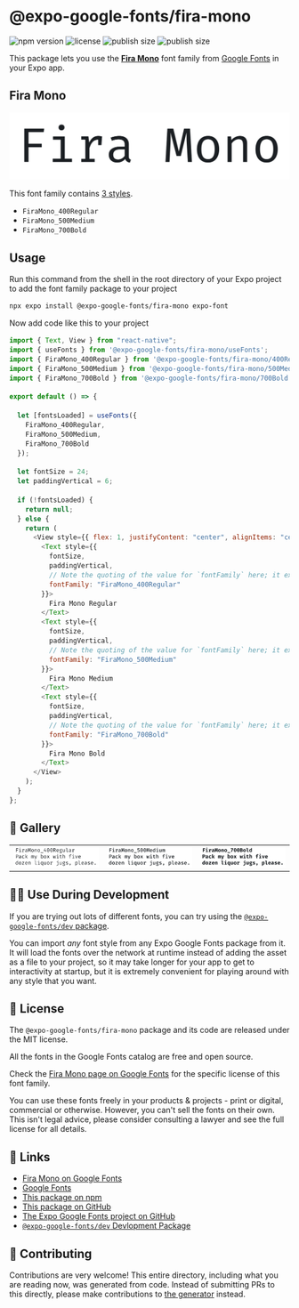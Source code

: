 # @expo-google-fonts/fira-mono

![npm version](https://flat.badgen.net/npm/v/@expo-google-fonts/fira-mono)
![license](https://flat.badgen.net/github/license/expo/google-fonts)
![publish size](https://flat.badgen.net/packagephobia/install/@expo-google-fonts/fira-mono)
![publish size](https://flat.badgen.net/packagephobia/publish/@expo-google-fonts/fira-mono)

This package lets you use the [**Fira Mono**](https://fonts.google.com/specimen/Fira+Mono) font family from [Google Fonts](https://fonts.google.com/) in your Expo app.

## Fira Mono

![Fira Mono](./font-family.png)

This font family contains [3 styles](#-gallery).

- `FiraMono_400Regular`
- `FiraMono_500Medium`
- `FiraMono_700Bold`

## Usage

Run this command from the shell in the root directory of your Expo project to add the font family package to your project

```sh
npx expo install @expo-google-fonts/fira-mono expo-font
```

Now add code like this to your project

```js
import { Text, View } from "react-native";
import { useFonts } from '@expo-google-fonts/fira-mono/useFonts';
import { FiraMono_400Regular } from '@expo-google-fonts/fira-mono/400Regular';
import { FiraMono_500Medium } from '@expo-google-fonts/fira-mono/500Medium';
import { FiraMono_700Bold } from '@expo-google-fonts/fira-mono/700Bold';

export default () => {

  let [fontsLoaded] = useFonts({
    FiraMono_400Regular, 
    FiraMono_500Medium, 
    FiraMono_700Bold
  });

  let fontSize = 24;
  let paddingVertical = 6;

  if (!fontsLoaded) {
    return null;
  } else {
    return (
      <View style={{ flex: 1, justifyContent: "center", alignItems: "center" }}>
        <Text style={{
          fontSize,
          paddingVertical,
          // Note the quoting of the value for `fontFamily` here; it expects a string!
          fontFamily: "FiraMono_400Regular"
        }}>
          Fira Mono Regular
        </Text>
        <Text style={{
          fontSize,
          paddingVertical,
          // Note the quoting of the value for `fontFamily` here; it expects a string!
          fontFamily: "FiraMono_500Medium"
        }}>
          Fira Mono Medium
        </Text>
        <Text style={{
          fontSize,
          paddingVertical,
          // Note the quoting of the value for `fontFamily` here; it expects a string!
          fontFamily: "FiraMono_700Bold"
        }}>
          Fira Mono Bold
        </Text>
      </View>
    );
  }
};
```

## 🔡 Gallery


||||
|-|-|-|
|![FiraMono_400Regular](./400Regular/FiraMono_400Regular.ttf.png)|![FiraMono_500Medium](./500Medium/FiraMono_500Medium.ttf.png)|![FiraMono_700Bold](./700Bold/FiraMono_700Bold.ttf.png)||


## 👩‍💻 Use During Development

If you are trying out lots of different fonts, you can try using the [`@expo-google-fonts/dev` package](https://github.com/expo/google-fonts/tree/master/font-packages/dev#readme).

You can import _any_ font style from any Expo Google Fonts package from it. It will load the fonts over the network at runtime instead of adding the asset as a file to your project, so it may take longer for your app to get to interactivity at startup, but it is extremely convenient for playing around with any style that you want.


## 📖 License

The `@expo-google-fonts/fira-mono` package and its code are released under the MIT license.

All the fonts in the Google Fonts catalog are free and open source.

Check the [Fira Mono page on Google Fonts](https://fonts.google.com/specimen/Fira+Mono) for the specific license of this font family.

You can use these fonts freely in your products & projects - print or digital, commercial or otherwise. However, you can't sell the fonts on their own. This isn't legal advice, please consider consulting a lawyer and see the full license for all details.

## 🔗 Links

- [Fira Mono on Google Fonts](https://fonts.google.com/specimen/Fira+Mono)
- [Google Fonts](https://fonts.google.com/)
- [This package on npm](https://www.npmjs.com/package/@expo-google-fonts/fira-mono)
- [This package on GitHub](https://github.com/expo/google-fonts/tree/master/font-packages/fira-mono)
- [The Expo Google Fonts project on GitHub](https://github.com/expo/google-fonts)
- [`@expo-google-fonts/dev` Devlopment Package](https://github.com/expo/google-fonts/tree/master/font-packages/dev)

## 🤝 Contributing

Contributions are very welcome! This entire directory, including what you are reading now, was generated from code. Instead of submitting PRs to this directly, please make contributions to [the generator](https://github.com/expo/google-fonts/tree/master/packages/generator) instead.
